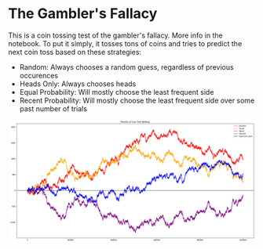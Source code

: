 # The Gambler's Fallacy

This is a coin tossing test of the gambler's fallacy.  More info in the notebook.  To put it simply, it tosses tons of coins and tries to predict the next coin toss based on these strategies:
- Random: Always chooses a random guess, regardless of previous occurences
- Heads Only: Always chooses heads
- Equal Probability: Will mostly choose the least frequent side
- Recent Probability: Will mostly choose the least frequent side over some past number of trials

![Results](/Gambler's%20Fallacy/gfx/graph.png?raw=true "Results of gambling")
